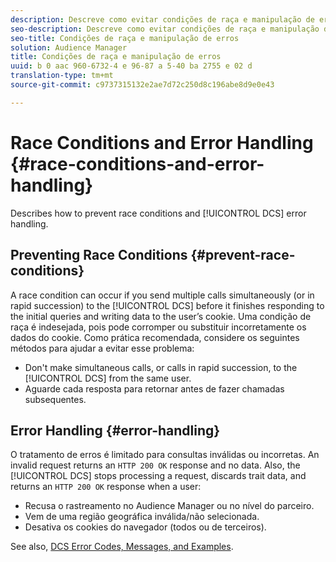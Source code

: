 ```yaml
---
description: Descreve como evitar condições de raça e manipulação de erros do DCS.
seo-description: Descreve como evitar condições de raça e manipulação de erros do DCS.
seo-title: Condições de raça e manipulação de erros
solution: Audience Manager
title: Condições de raça e manipulação de erros
uuid: b 0 aac 960-6732-4 e 96-87 a 5-40 ba 2755 e 02 d
translation-type: tm+mt
source-git-commit: c9737315132e2ae7d72c250d8c196abe8d9e0e43

---
```



# Race Conditions and Error Handling {#race-conditions-and-error-handling}

Describes how to prevent race conditions and [!UICONTROL DCS] error handling.

## Preventing Race Conditions {#prevent-race-conditions}

A race condition can occur if you send multiple calls simultaneously (or in rapid succession) to the [!UICONTROL DCS] before it finishes responding to the initial queries and writing data to the user’s cookie. Uma condição de raça é indesejada, pois pode corromper ou substituir incorretamente os dados do cookie. Como prática recomendada, considere os seguintes métodos para ajudar a evitar esse problema:

* Don&#39;t make simultaneous calls, or calls in rapid succession, to the [!UICONTROL DCS] from the same user.
* Aguarde cada resposta para retornar antes de fazer chamadas subsequentes.

## Error Handling {#error-handling}

O tratamento de erros é limitado para consultas inválidas ou incorretas. An invalid request returns an `HTTP 200 OK` response and no data. Also, the [!UICONTROL DCS] stops processing a request, discards trait data, and returns an `HTTP 200 OK` response when a user:

* Recusa o rastreamento no Audience Manager ou no nível do parceiro.
* Vem de uma região geográfica inválida/não selecionada.
* Desativa os cookies do navegador (todos ou de terceiros).

See also, [DCS Error Codes, Messages, and Examples](../../../api/dcs-intro/dcs-api-reference/dcs-error-codes.md).